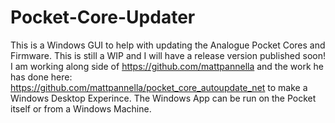 # Pocket-Core-Updater

This is a Windows GUI to help with updating the Analogue Pocket Cores and Firmware. This is still a WIP and I will have a release version published soon! I am working along side of https://github.com/mattpannella and the work he has done here: https://github.com/mattpannella/pocket_core_autoupdate_net to make a Windows Desktop Experince. The Windows App can be run on the Pocket itself or from a Windows Machine.
